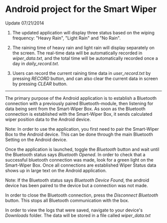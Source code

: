 **Android project for the Smart Wiper**
======================================

Update 07/21/2014

1. The updated application will display three status based on the wiping frequency: "Heavy Rain", "Light Rain" and "No Rain".

2. The raining time of heavy rain and light rain will display separately on the screen. The real-time data will be automatically recorded in *wiper_data.txt*, and the total time will be automatically recorded once a day in *daily_record.txt*.

3. Users can record the current raining time data in *user_record.txt* by pressing *RECORD* button, and can also clear the current data in screen by pressing *CLEAR* button.

______________________________________

The primary purpose of the Android application is to establish a Bluetooth connection with a previously paired Bluetooth-module, then listening for data being sent from the Smart-Wiper Box. As soon as the Bluetooth connection is established with the Smart-Wiper Box, it sends calculated wiper position data to the Android device. 

Note: In order to use the application,  you first need to pair the Smart-Wiper Box to the Android device. This can be done through the main Bluetooth Setting on the Android device.

Once the application is launched, toggle the *Bluetooth* button and wait until the Bluetooth status says *Bluetooth Opened*. In order to check that a successful bluetooth connection was made, look for a green light on the Smart-Wiper Box. Once all connections are established Wiper Status data shows up in large text on the Android application. 

Note: If the Bluetooth status says *Bluetooth Device Found*, the android device has been paired to the device but a connection was not made.

In order to close the Bluetooth connection, press the *Disconnect Bluetooth* button. This stops all Bluetooth communication with the box. 

In order to view the logs that were saved, navigate to your device's *Downloads* folder. The data will be stored in a file called *wiper_data.txt*

